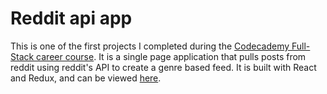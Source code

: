 # Reddit api app
This is one of the first projects I completed during the [Codecademy Full-Stack career course](https://join.codecademy.com/learn/paths/front-end-engineer-career-path-b/). It is a single page application that pulls posts from reddit using reddit's API to create a genre based feed. It is built with React and Redux, and can be viewed [here](https://bornedj.github.io/sports).
